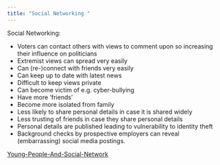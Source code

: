 ```yaml
---
title: "Social Networking "
--- 
```

Social Networking:

- Voters can contact others with views to comment upon so increasing their influence on politicians
- Extremist views can spread very easily
- Can (re-)connect with friends very easily
- Can keep up to date with latest news
- Difficult to keep views private
- Can become victim of e.g. cyber-bullying
- Have more ‘friends’
- Become more isolated from family
- Less likely to share personal details in case it is shared widely
- Less trusting of friends in case they share personal details
- Personal details are published leading to vulnerability to identity theft
- Background checks by prospective employers can reveal (embarrassing) social media postings.

[Young-People-And-Social-Network](Others/Young-People-And-Social-Network.md)